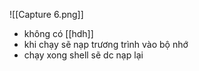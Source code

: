 ![[Capture 6.png]]
- không có [[hdh]]
- khi chạy sẽ nạp  trương trình vào bộ nhớ 
- chạy xong shell sẽ dc nạp lại
